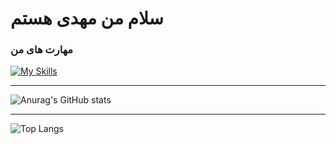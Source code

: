 # سلام من مهدی هستم

### مهارت های من

[![My Skills](https://skillicons.dev/icons?i=html,css,js&theme=dark)](https://skillicons.dev)


----



![Anurag's GitHub stats](https://github-readme-stats.vercel.app/api?username=mehdi-darvish-zadeh&show_icons=true&theme=dark)




----



![Top Langs](https://github-readme-stats.vercel.app/api/top-langs/?username=mehdi-darvish-zadeh&size_weight=0.5&count_weight=0.5)


